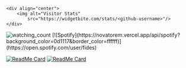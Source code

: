     <div align="center">
        <img alt="Visitor Stats" 
            src="https://widgetbite.com/stats/<github-username>"/>  
    </div>

<img src="https://widgetbite.com/stats/fidesosu" alt="watching_count" />
 [![Spotify](https://novatorem.vercel.app/api/spotify?background_color=0d1117&border_color=ffffff)](https://open.spotify.com/user/fides)

[![ReadMe Card](https://github-readme-stats.vercel.app/api/pin/?username=fidesosu&repo=differ)](https://github.com/fidesosu/pixeldrain-userscript)
[![ReadMe Card](https://github-readme-stats.vercel.app/api/pin/?username=fidesosu&repo=simple-sqlite)](https://github.com/fidesosu/)
